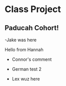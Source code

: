 # Class Project

## Paducah Cohort!


-Jake was here

Hello from Hannah
- Connor's comment

- German test 2
- Lex wuz here

